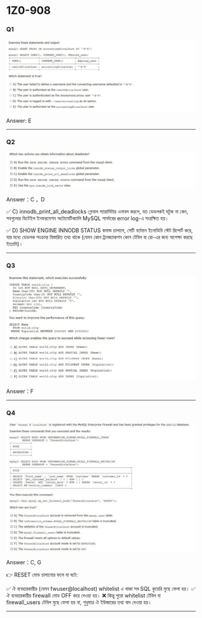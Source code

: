 # 1Z0-908

### Q1 

![alt text](image-2.png)

Answer: E

---

### Q2

![alt text](image-3.png)

Answer：C ，D 

✅ C) innodb_print_all_deadlocks গ্লোবাল প্যারামিটার এনাবল করলে, যত ডেডলকই ঘটুক না কেন, সবগুলোর ডিটেইল ইনফরমেশন অটোমেটিক্যালি MySQL সার্ভারের error log-এ সংরক্ষিত হয়।

✅ D) SHOW ENGINE INNODB STATUS কমান্ড চালালে, সেটি বর্তমান ইনোডিবি স্টেট রিপোর্ট করে, যার মধ্যে ডেডলক সংক্রান্ত বিস্তারিত তথ্য থাকে (যেমন কোন ট্রানজ্যাকশন কোন টেবিল বা রো-এর জন্য অপেক্ষা করছে ইত্যাদি)।

---

### Q3

![alt text](image-4.png)

Answer：F

---

### Q4

![alt text](image-5.png)

Answer：C, G

👉 RESET মোড চালানোর ফলে যা ঘটে:

✅ ঐ ব্যবহারকারীর (যেমন fwuser@localhost) whitelist এ থাকা সব SQL কুয়েরি মুছে ফেলা হয়।
✅ ঐ ব্যবহারকারীর firewall মোড OFF করে দেওয়া হয়।
❌ কিন্তু পুরো whitelist টেবিল বা firewall_users টেবিল মুছে ফেলা হয় না, শুধুমাত্র ঐ ইউজারের তথ্য বাদ দেওয়া হয়।

---

